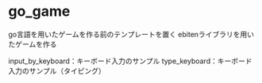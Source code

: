 # go_game
go言語を用いたゲームを作る前のテンプレートを置く
ebitenライブラリを用いたゲームを作る

input_by_keyboard：キーボード入力のサンプル
type_keyboard：キーボード入力のサンプル（タイピング）

